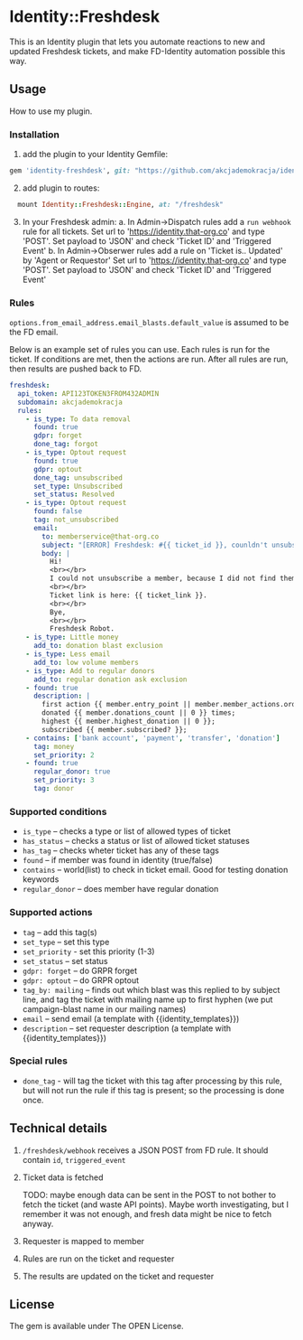# Identity::Freshdesk

This is an Identity plugin that lets you automate reactions to new and updated Freshdesk tickets, and make FD-Identity automation possible this way.

## Usage
How to use my plugin.

### Installation

1. add the plugin to your Identity Gemfile:

```ruby
gem 'identity-freshdesk', git: "https://github.com/akcjademokracja/identity-freshdesk", branch: "master"
````

2. add plugin to routes:
```ruby
  mount Identity::Freshdesk::Engine, at: "/freshdesk"
```

3. In your Freshdesk admin:
   a. In Admin→Dispatch rules add a `run webhook` rule for all tickets.
      Set url to 'https://identity.that-org.co' and type 'POST'.
      Set payload to 'JSON' and check 'Ticket ID' and 'Triggered Event'
   b. In Admin→Obserwer rules add a rule on 'Ticket is.. Updated'  by 'Agent or Requestor'
      Set url to 'https://identity.that-org.co' and type 'POST'.
      Set payload to 'JSON' and check 'Ticket ID' and 'Triggered Event'

### Rules

`options.from_email_address.email_blasts.default_value` is assumed to be the FD email.

Below is an example set of rules you can use. Each rules is run for the ticket. If conditions are met, then the actions are run. After all rules are run, then results are pushed back to FD.


```yaml
freshdesk:
  api_token: API123TOKEN3FROM432ADMIN
  subdomain: akcjademokracja
  rules:
    - is_type: To data removal
      found: true
      gdpr: forget
      done_tag: forgot
    - is_type: Optout request
      found: true
      gdpr: optout
      done_tag: unsubscribed
      set_type: Unsubscribed
      set_status: Resolved
    - is_type: Optout request
      found: false
      tag: not_unsubscribed
      email:
        to: memberservice@that-org.co
        subject: "[ERROR] Freshdesk: #{{ ticket_id }}, counldn't unsubscribe"
        body: |
          Hi!
          <br></br>
          I could not unsubscribe a member, because I did not find them.
          <br></br>
          Ticket link is here: {{ ticket_link }}.
          <br></br>
          Bye,
          <br></br>
          Freshdesk Robot.
    - is_type: Little money
      add_to: donation blast exclusion
    - is_type: Less email
      add_to: low volume members
    - is_type: Add to regular donors
      add_to: regular donation ask exclusion
    - found: true
      description: |
        first action {{ member.entry_point || member.member_actions.order(:created_at).first.try(:action).try(:name) }};
        donated {{ member.donations_count || 0 }} times;
        highest {{ member.highest_donation || 0 }};
        subscribed {{ member.subscribed? }};
    - contains: ['bank account', 'payment', 'transfer', 'donation']
      tag: money
      set_priority: 2
    - found: true
      regular_donor: true
      set_priority: 3
      tag: donor

```

### Supported conditions

* `is_type` – checks a type or list of allowed types of ticket
* `has_status` – checks a status or list of allowed ticket statuses
* `has_tag` – checks wheter ticket has any of these tags
* `found` – if member was found in identity (true/false)
* `contains` – world(list) to check in ticket email. Good for testing donation keywords
* `regular_donor` – does member have regular donation

### Supported actions
* `tag` – add this tag(s)
* `set_type` – set this type
* `set_priority` - set this priority (1-3)
* `set_status` – set status
* `gdpr: forget` – do GRPR forget
* `gdpr: optout` – do GRPR optout
* `tag_by: mailing` – finds out which blast was this replied to by subject line, and tag the ticket with mailing name up to first hyphen (we put campaign-blast name in our mailing names)
* `email` – send email (a template with {{identity_templates}})
* `description` – set requester description (a template with {{identity_templates}})

### Special rules
* `done_tag` - will tag the ticket with this tag after processing by this rule, but will not run the rule if this tag is present; so the processing is done once.


## Technical details

1. `/freshdesk/webhook` receives a JSON POST from FD rule. It should contain `id`, `triggered_event`

2. Ticket data is fetched

   TODO: maybe enough data can be sent in the POST to not bother to fetch the ticket (and waste API points). Maybe worth investigating, but I remember it was not enough, and fresh data might be nice to fetch anyway.

3. Requester is mapped to member

4. Rules are run on the ticket and requester

5. The results are updated on the ticket and requester


## License
The gem is available under The OPEN License.
